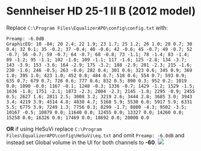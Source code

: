 # Sennheiser HD 25-1 II B (2012 model)
Replace `C:\Program Files\EqualizerAPO\config\config.txt` with:
```
Preamp: -6.0dB
GraphicEQ: 10 -84; 20 2.4; 22 1.9; 23 1.7; 25 1.2; 26 1.0; 28 0.7; 30 0.4; 32 0.1; 35 -0.2; 37 -0.4; 40 -0.6; 42 -0.6; 45 -0.7; 49 -0.7; 52 -0.7; 56 -0.7; 59 -0.7; 64 -0.7; 68 -0.8; 73 -1.1; 78 -1.4; 83 -1.4; 89 -1.2; 95 -1.1; 102 -1.0; 109 -1.1; 117 -1.6; 125 -2.8; 134 -3.7; 143 -3.9; 153 -3.6; 164 -2.9; 175 -3.2; 188 -2.9; 201 -2.3; 215 -1.6; 230 -1.0; 246 -0.5; 263 -0.0; 282 0.4; 301 0.6; 323 0.6; 345 0.9; 369 1.0; 395 1.0; 423 1.0; 452 0.8; 484 0.7; 518 0.6; 554 0.7; 593 0.9; 635 0.7; 679 0.7; 726 0.6; 777 0.6; 832 0.5; 890 0.3; 952 0.2; 1019 0.0; 1090 -0.0; 1167 -0.1; 1248 -0.3; 1336 -0.7; 1429 -1.2; 1529 -1.5; 1636 -1.8; 1751 -2.1; 1873 -2.3; 2004 -2.3; 2145 -1.8; 2295 -0.9; 2455 0.5; 2627 1.6; 2811 2.5; 3008 3.2; 3219 2.6; 3444 2.8; 3685 3.0; 3943 3.4; 4219 3.9; 4514 4.8; 4830 4.7; 5168 5.9; 5530 6.0; 5917 5.9; 6331 5.5; 6775 3.9; 7249 1.3; 7756 0.3; 8299 -1.7; 8880 -4.3; 9502 -3.5; 10167 -0.5; 10879 0.0; 11640 0.0; 12455 0.0; 13327 0.0; 14260 0.0; 15258 0.0; 16326 0.0; 17469 0.0; 18692 0.0; 20000 0.0
```
**OR** if using HeSuVi replace `C:\Program Files\EqualizerAPO\config\HeSuVi\eq.txt` and omit `Preamp: -6.0dB` and instead set Global volume in the UI for both channels to **-60**.
![](https://raw.githubusercontent.com/jaakkopasanen/AutoEq/master/results/SBAF-Serious/innerfidelity/onear/Sennheiser%20HD%2025-1%20II%20B%20(2012%20model)/Sennheiser%20HD%2025-1%20II%20B%20(2012%20model).png)